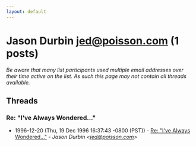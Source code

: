 ```yaml
---
layout: default
---
```


# Jason Durbin <jed@poisson.com> (1 posts)

_Be aware that many list participants used multiple email addresses over their time active on the list. As such this page may not contain all threads available._

## Threads

### Re: "I've Always Wondered..."
+ 1996-12-20 (Thu, 19 Dec 1996 16:37:43 -0800 (PST)) - [Re: "I've Always Wondered..."](/archive/1996/12/628a739b1aa2f2a0d16721f081177ebfd17bb63d9a2f4abe2fda9dd3b1c15562) - _Jason Durbin \<jed@poisson.com\>_

